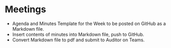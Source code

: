 # Meetings
- Agenda and Minutes Template for the Week to be posted on GitHub as a Markdown file.
- Insert contents of minutes into Markdown file, push to GitHub.
- Convert Markdown file to pdf and submit to Auditor on Teams.
